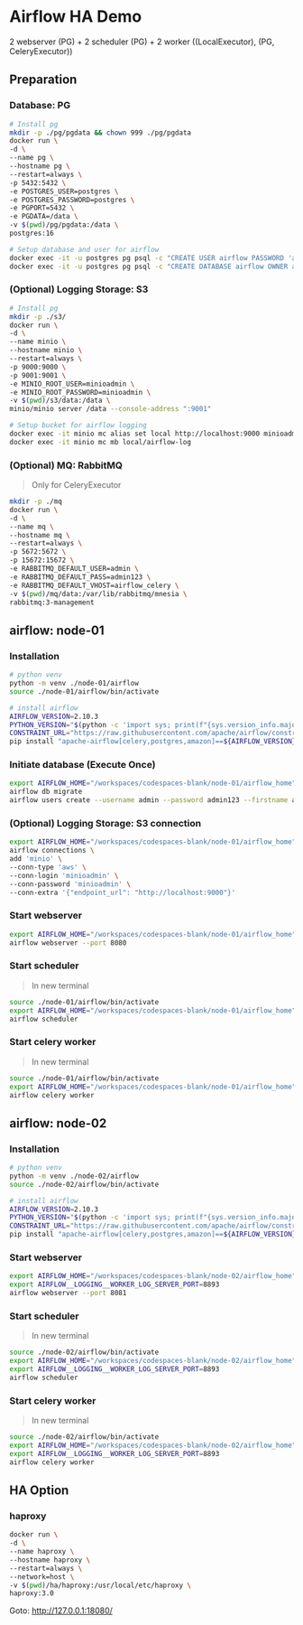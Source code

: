 # Airflow HA Demo

2 webserver (PG) + 2 scheduler (PG) + 2 worker ((LocalExecutor), (PG, CeleryExecutor))

## Preparation

### Database: PG

```sh
# Install pg
mkdir -p ./pg/pgdata && chown 999 ./pg/pgdata
docker run \
-d \
--name pg \
--hostname pg \
--restart=always \
-p 5432:5432 \
-e POSTGRES_USER=postgres \
-e POSTGRES_PASSWORD=postgres \
-e PGPORT=5432 \
-e PGDATA=/data \
-v $(pwd)/pg/pgdata:/data \
postgres:16

# Setup database and user for airflow
docker exec -it -u postgres pg psql -c "CREATE USER airflow PASSWORD 'airflow123'"
docker exec -it -u postgres pg psql -c "CREATE DATABASE airflow OWNER airflow"
```

### (Optional) Logging Storage: S3

```sh
# Install pg
mkdir -p ./s3/
docker run \
-d \
--name minio \
--hostname minio \
--restart=always \
-p 9000:9000 \
-p 9001:9001 \
-e MINIO_ROOT_USER=minioadmin \
-e MINIO_ROOT_PASSWORD=minioadmin \
-v $(pwd)/s3/data:/data \
minio/minio server /data --console-address ":9001"

# Setup bucket for airflow logging
docker exec -it minio mc alias set local http://localhost:9000 minioadmin minioadmin
docker exec -it minio mc mb local/airflow-log
```

### (Optional) MQ: RabbitMQ

> Only for CeleryExecutor

```sh
mkdir -p ./mq
docker run \
-d \
--name mq \
--hostname mq \
--restart=always \
-p 5672:5672 \
-p 15672:15672 \
-e RABBITMQ_DEFAULT_USER=admin \
-e RABBITMQ_DEFAULT_PASS=admin123 \
-e RABBITMQ_DEFAULT_VHOST=airflow_celery \
-v $(pwd)/mq/data:/var/lib/rabbitmq/mnesia \
rabbitmq:3-management
```

## airflow: node-01

### Installation

```sh
# python venv
python -m venv ./node-01/airflow
source ./node-01/airflow/bin/activate

# install airflow
AIRFLOW_VERSION=2.10.3
PYTHON_VERSION="$(python -c 'import sys; print(f"{sys.version_info.major}.{sys.version_info.minor}")')"
CONSTRAINT_URL="https://raw.githubusercontent.com/apache/airflow/constraints-${AIRFLOW_VERSION}/constraints-${PYTHON_VERSION}.txt"
pip install "apache-airflow[celery,postgres,amazon]==${AIRFLOW_VERSION}" --constraint "${CONSTRAINT_URL}"
```

### Initiate database (Execute Once)

```sh
export AIRFLOW_HOME="/workspaces/codespaces-blank/node-01/airflow_home"
airflow db migrate
airflow users create --username admin --password admin123 --firstname admin --lastname admin --role Admin --email admin@admin.com
```

### (Optional) Logging Storage: S3 connection

```sh
export AIRFLOW_HOME="/workspaces/codespaces-blank/node-01/airflow_home"
airflow connections \
add 'minio' \
--conn-type 'aws' \
--conn-login 'minioadmin' \
--conn-password 'minioadmin' \
--conn-extra '{"endpoint_url": "http://localhost:9000"}'
```

### Start webserver

```sh
export AIRFLOW_HOME="/workspaces/codespaces-blank/node-01/airflow_home"
airflow webserver --port 8080
```

### Start scheduler

> In new terminal

```sh
source ./node-01/airflow/bin/activate
export AIRFLOW_HOME="/workspaces/codespaces-blank/node-01/airflow_home"
airflow scheduler
```

### Start celery worker

> In new terminal

```sh
source ./node-01/airflow/bin/activate
export AIRFLOW_HOME="/workspaces/codespaces-blank/node-01/airflow_home"
airflow celery worker
```

## airflow: node-02

### Installation

```sh
# python venv
python -m venv ./node-02/airflow
source ./node-02/airflow/bin/activate

# install airflow
AIRFLOW_VERSION=2.10.3
PYTHON_VERSION="$(python -c 'import sys; print(f"{sys.version_info.major}.{sys.version_info.minor}")')"
CONSTRAINT_URL="https://raw.githubusercontent.com/apache/airflow/constraints-${AIRFLOW_VERSION}/constraints-${PYTHON_VERSION}.txt"
pip install "apache-airflow[celery,postgres,amazon]==${AIRFLOW_VERSION}" --constraint "${CONSTRAINT_URL}"
```

### Start webserver

```sh
export AIRFLOW_HOME="/workspaces/codespaces-blank/node-02/airflow_home"
export AIRFLOW__LOGGING__WORKER_LOG_SERVER_PORT=8893
airflow webserver --port 8081
```

### Start scheduler

> In new terminal

```sh
source ./node-02/airflow/bin/activate
export AIRFLOW_HOME="/workspaces/codespaces-blank/node-02/airflow_home"
export AIRFLOW__LOGGING__WORKER_LOG_SERVER_PORT=8893
airflow scheduler
```

### Start celery worker

> In new terminal

```sh
source ./node-02/airflow/bin/activate
export AIRFLOW_HOME="/workspaces/codespaces-blank/node-02/airflow_home"
export AIRFLOW__LOGGING__WORKER_LOG_SERVER_PORT=8893
airflow celery worker
```

## HA Option

### haproxy

```sh
docker run \
-d \
--name haproxy \
--hostname haproxy \
--restart=always \
--network=host \
-v $(pwd)/ha/haproxy:/usr/local/etc/haproxy \
haproxy:3.0
```

Goto: http://127.0.0.1:18080/
